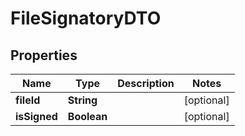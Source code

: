 
# FileSignatoryDTO

## Properties
Name | Type | Description | Notes
------------ | ------------- | ------------- | -------------
**fileId** | **String** |  |  [optional]
**isSigned** | **Boolean** |  |  [optional]



